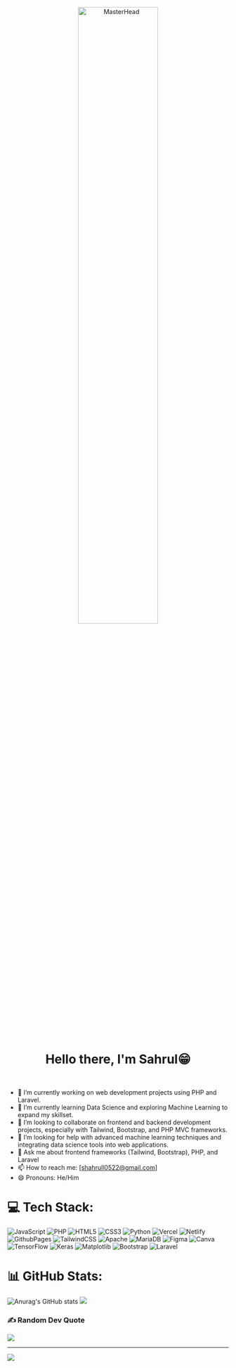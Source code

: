 <p align="center">
  <a href="https://rishavchanda.io">
    <img src="https://c4.wallpaperflare.com/wallpaper/967/867/776/abstract-brain-science-artwork-wallpaper-preview.jpg" alt="MasterHead" style="width:60%; height:auto; margin: 0; padding: 0;" />
  </a>
</p>
<h1 align="center">Hello there, I'm Sahrul😁</h1>


<br>

- 🔭 I’m currently working on web development projects using PHP and Laravel.
- 🌱 I’m currently learning Data Science and exploring Machine Learning to expand my    skillset.
- 👯 I’m looking to collaborate on frontend and backend development projects,           especially with Tailwind, Bootstrap, and PHP MVC frameworks.
- 🤔 I’m looking for help with advanced machine learning techniques and integrating   data science tools into web applications.
- 💬 Ask me about frontend frameworks (Tailwind, Bootstrap), PHP, and Laravel
- 📫 How to reach me: [shahrull0522@gmail.com]
- 😄 Pronouns: He/Him
  
  
# 💻 Tech Stack:
![JavaScript](https://img.shields.io/badge/javascript-%23323330.svg?style=for-the-badge&logo=javascript&logoColor=%23F7DF1E) ![PHP](https://img.shields.io/badge/php-%23777BB4.svg?style=for-the-badge&logo=php&logoColor=white) ![HTML5](https://img.shields.io/badge/html5-%23E34F26.svg?style=for-the-badge&logo=html5&logoColor=white) ![CSS3](https://img.shields.io/badge/css3-%231572B6.svg?style=for-the-badge&logo=css3&logoColor=white) ![Python](https://img.shields.io/badge/python-3670A0?style=for-the-badge&logo=python&logoColor=ffdd54) ![Vercel](https://img.shields.io/badge/vercel-%23000000.svg?style=for-the-badge&logo=vercel&logoColor=white) ![Netlify](https://img.shields.io/badge/netlify-%23000000.svg?style=for-the-badge&logo=netlify&logoColor=#00C7B7) ![GithubPages](https://img.shields.io/badge/github%20pages-121013?style=for-the-badge&logo=github&logoColor=white) ![TailwindCSS](https://img.shields.io/badge/tailwindcss-%2338B2AC.svg?style=for-the-badge&logo=tailwind-css&logoColor=white) ![Apache](https://img.shields.io/badge/apache-%23D42029.svg?style=for-the-badge&logo=apache&logoColor=white) ![MariaDB](https://img.shields.io/badge/MariaDB-003545?style=for-the-badge&logo=mariadb&logoColor=white) ![Figma](https://img.shields.io/badge/figma-%23F24E1E.svg?style=for-the-badge&logo=figma&logoColor=white) ![Canva](https://img.shields.io/badge/Canva-%2300C4CC.svg?style=for-the-badge&logo=Canva&logoColor=white) ![TensorFlow](https://img.shields.io/badge/TensorFlow-%23FF6F00.svg?style=for-the-badge&logo=TensorFlow&logoColor=white) ![Keras](https://img.shields.io/badge/Keras-%23D00000.svg?style=for-the-badge&logo=Keras&logoColor=white) ![Matplotlib](https://img.shields.io/badge/Matplotlib-%23ffffff.svg?style=for-the-badge&logo=Matplotlib&logoColor=black) ![Bootstrap](https://img.shields.io/badge/bootstrap-%238511FA.svg?style=for-the-badge&logo=bootstrap&logoColor=white) ![Laravel](https://img.shields.io/badge/laravel-%23FF2D20.svg?style=for-the-badge&logo=laravel&logoColor=white)
# 📊 GitHub Stats:
![Anurag's GitHub stats](https://github-readme-stats.vercel.app/api?username=Sahrul045&show_icons=true&theme=highcontrast)
![](https://github-readme-stats.vercel.app/api/top-langs/?username=Sahrul045&theme=dark&hide_border=false&include_all_commits=true&count_private=true&layout=compact)

### ✍️ Random Dev Quote
![](https://quotes-github-readme.vercel.app/api?type=horizontal&theme=dark)

---
[![](https://visitcount.itsvg.in/api?id=Sahrul045&icon=0&color=0)](https://visitcount.itsvg.in)

<!-- Proudly created with GPRM ( https://gprm.itsvg.in ) -->


